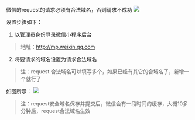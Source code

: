 微信的request的请求必须有合法域名，否则请求不成功
![](http://upload-images.jianshu.io/upload_images/1828354-a60cda0ae4b31dd7.png?imageMogr2/auto-orient/strip%7CimageView2/2/w/1240)

设置步骤如下：
1. 以管理员身份登录微信小程序后台
> 地址：http://mp.weixin.qq.com
2. 将要请求的域名设置为请求合法域名
> 注：request 合法域名可以填写多个，如果已经有其它的合域名了，新增一个就行了

如图所示：
![](http://upload-images.jianshu.io/upload_images/1828354-a08140fdacc7ebaa.png?imageMogr2/auto-orient/strip%7CimageView2/2/w/1240)

> 注：request安全域名保存并提交后，微信会有一段时间的缓存，大概10多分钟后，request合法域名生效